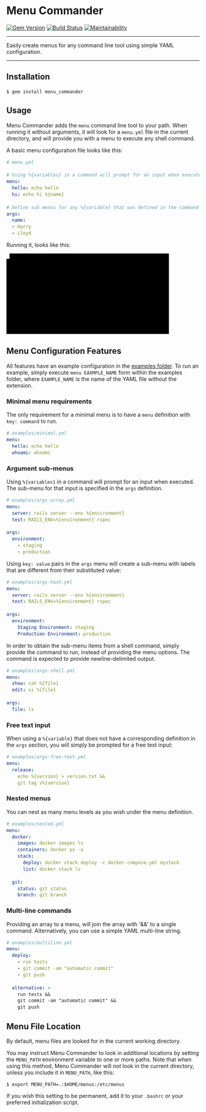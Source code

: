 Menu Commander
==================================================

[![Gem Version](https://badge.fury.io/rb/menu_commander.svg)](https://badge.fury.io/rb/menu_commander)
[![Build Status](https://travis-ci.com/DannyBen/menu_commander.svg?branch=master)](https://travis-ci.com/DannyBen/menu_commander)
[![Maintainability](https://api.codeclimate.com/v1/badges/aa048e0f2cf1655261ac/maintainability)](https://codeclimate.com/github/DannyBen/menu_commander/maintainability)

---

Easily create menus for any command line tool using simple YAML configuration.

---

Installation
--------------------------------------------------

    $ gem install menu_commander



Usage
--------------------------------------------------

Menu Commander adds the `menu` command line tool to your path. When running 
it without arguments, it will look for a `menu.yml` file in the current 
directory, and will provide you with a menu to execute any shell command.

A basic menu configuration file looks like this:

```yaml
# menu.yml

# Using %{variables} in a command will prompt for an input when executed
menu:
  hello: echo hello
  hi: echo hi %{name}

# Define sub menus for any %{variable} that was defined in the command
args:
  name:
  - Harry
  - Lloyd
```

Running it, looks like this:

![Demo](/demo/demo.gif)


Menu Configuration Features
--------------------------------------------------

All features have an example configuration in the
[examples folder](examples). To run an example, simply execute 
`menu EAXMPLE_NAME` form within the examples folder, where `EXAMPLE_NAME` 
is the name of the YAML file without the extension.

### Minimal menu requirements

The only requirement for a minimal menu is to have a `menu` definition
with `key: command` to run.

```yaml
# examples/minimal.yml
menu:
  hello: echo hello
  whoami: whoami
```

### Argument sub-menus

Using `%{variables}` in a command will prompt for an input when executed. The 
sub-menu for that input is specified in the `args` definition.

```yaml
# examples/args-array.yml
menu:
  server: rails server --env %{environment}
  test: RAILS_ENV=%{environment} rspec

args:
  environment:
    - staging
    - production
```

Using `key: value` pairs in the `args` menu will create a sub-menu with 
labels that are different from their substituted value:

```yaml
# examples/args-hash.yml
menu: 
  server: rails server --env %{environment}
  test: RAILS_ENV=%{environment} rspec

args:
  environment:
    Staging Environment: staging
    Production Environment: production
```

In order to obtain the sub-menu items from a shell command, simply provide
the command to run, instead of providing the menu options. The command is
expected to provide newline-delimited output.

```yaml
# examples/args-shell.yml
menu:
  show: cat %{file}
  edit: vi %{file}

args:
  file: ls 
```

### Free text input

When using a `%{variable}` that does not have a corresponding definition in
the `args` section, you will simply be prompted for a free text input:

```yaml
# examples/args-free-text.yml
menu:
  release: 
    echo %{version} > version.txt &&
    git tag v%{version}
```

### Nested menus

You can nest as many menu levels as you wish under the menu definition.

```yaml
# examples/nested.yml
menu:
  docker:
    images: docker images ls
    containers: docker ps -a
    stack:
      deploy: docker stack deploy -c docker-compose.yml mystack
      list: docker stack ls

  git:
    status: git status
    branch: git branch
```

### Multi-line commands

Providing an array to a menu, will join the array with '&&' to a single
command. Alternatively, you can use a simple YAML multi-line string.


```yaml
# examples/multiline.yml
menu:
  deploy:
    - run tests
    - git commit -am "automatic commit"
    - git push

  alternative: >
    run tests &&
    git commit -am "automatic commit" &&
    git push
```


Menu File Location
--------------------------------------------------

By default, menu files are looked for in the current working directory. 

You may instruct Menu Commander to look in additional locations by setting
the `MENU_PATH` environment variable to one or more paths. Note that when
using this method, Menu Commander will *not* look in the current directory, 
unless you include it in `MENU_PATH`, like this:

```shell
$ export MENU_PATH=.:$HOME/menus:/etc/menus
```

If you wish this setting to be permanent, add it to your `.bashrc` or your 
preferred initialization script.


